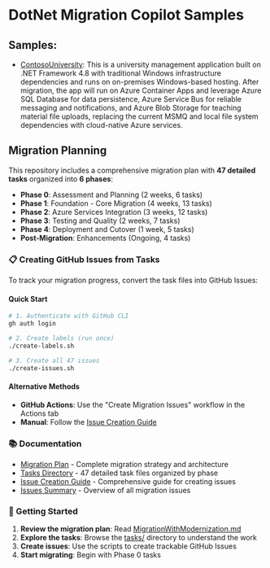 # DotNet Migration Copilot Samples

## Samples:

- [ContosoUniversity](https://github.com/Azure-Samples/dotnet-migration-copilot-samples/tree/main/ContosoUniversity): This is a university management application built on .NET Framework 4.8 with traditional Windows infrastructure dependencies and runs on on-premises Windows-based hosting. After migration, the app will run on Azure Container Apps and leverage Azure SQL Database for data persistence, Azure Service Bus for reliable messaging and notifications, and Azure Blob Storage for teaching material file uploads, replacing the current MSMQ and local file system dependencies with cloud-native Azure services.

## Migration Planning

This repository includes a comprehensive migration plan with **47 detailed tasks** organized into **6 phases**:

- **Phase 0**: Assessment and Planning (2 weeks, 6 tasks)
- **Phase 1**: Foundation - Core Migration (4 weeks, 13 tasks)
- **Phase 2**: Azure Services Integration (3 weeks, 12 tasks)
- **Phase 3**: Testing and Quality (2 weeks, 7 tasks)
- **Phase 4**: Deployment and Cutover (1 week, 5 tasks)
- **Post-Migration**: Enhancements (Ongoing, 4 tasks)

### 📋 Creating GitHub Issues from Tasks

To track your migration progress, convert the task files into GitHub Issues:

#### Quick Start
```bash
# 1. Authenticate with GitHub CLI
gh auth login

# 2. Create labels (run once)
./create-labels.sh

# 3. Create all 47 issues
./create-issues.sh
```

#### Alternative Methods
- **GitHub Actions**: Use the "Create Migration Issues" workflow in the Actions tab
- **Manual**: Follow the [Issue Creation Guide](./ISSUE_CREATION_GUIDE.md)

### 📚 Documentation

- [Migration Plan](./MigrationWithModernization.md) - Complete migration strategy and architecture
- [Tasks Directory](./tasks/) - 47 detailed task files organized by phase
- [Issue Creation Guide](./ISSUE_CREATION_GUIDE.md) - Comprehensive guide for creating issues
- [Issues Summary](./ISSUES_SUMMARY.md) - Overview of all migration issues

### 🎯 Getting Started

1. **Review the migration plan**: Read [MigrationWithModernization.md](./MigrationWithModernization.md)
2. **Explore the tasks**: Browse the [tasks/](./tasks/) directory to understand the work
3. **Create issues**: Use the scripts to create trackable GitHub Issues
4. **Start migrating**: Begin with Phase 0 tasks
